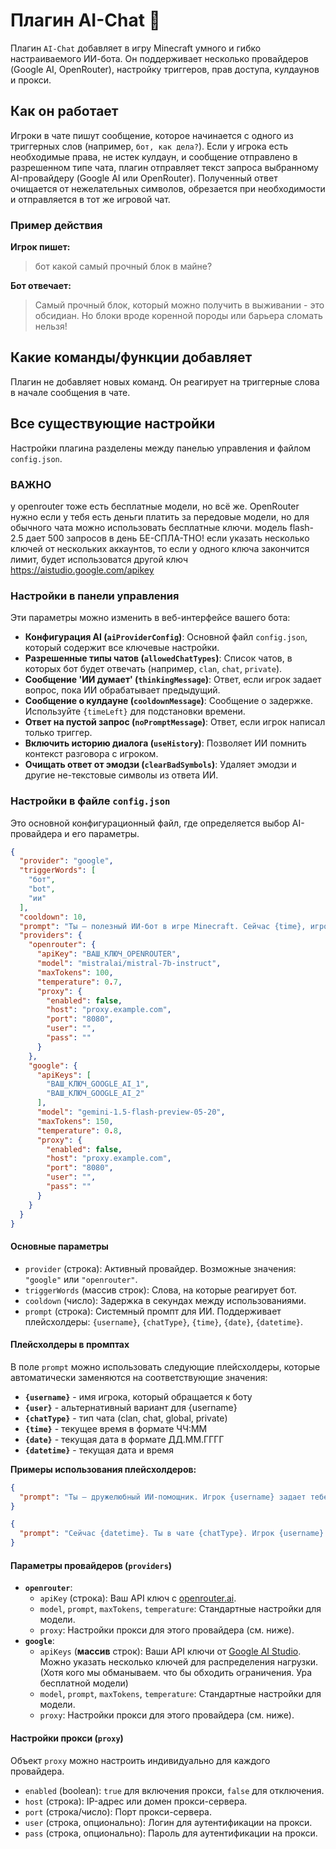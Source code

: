 # Плагин AI-Chat 🤖

Плагин `AI-Chat` добавляет в игру Minecraft умного и гибко настраиваемого ИИ-бота. Он поддерживает несколько провайдеров (Google AI, OpenRouter), настройку триггеров, прав доступа, кулдаунов и прокси.

## Как он работает

Игроки в чате пишут сообщение, которое начинается с одного из триггерных слов (например, `бот, как дела?`). Если у игрока есть необходимые права, не истек кулдаун, и сообщение отправлено в разрешенном типе чата, плагин отправляет текст запроса выбранному AI-провайдеру (Google AI или OpenRouter). Полученный ответ очищается от нежелательных символов, обрезается при необходимости и отправляется в тот же игровой чат.

### Пример действия

**Игрок пишет:**
> бот какой самый прочный блок в майне?

**Бот отвечает:**
> Самый прочный блок, который можно получить в выживании - это обсидиан. Но блоки вроде коренной породы или барьера сломать нельзя!

## Какие команды/функции добавляет

Плагин не добавляет новых команд. Он реагирует на триггерные слова в начале сообщения в чате.

## Все существующие настройки

Настройки плагина разделены между панелью управления и файлом `config.json`.

### ВАЖНО
у openrouter тоже есть бесплатные модели, но всё же. OpenRouter нужно если у тебя есть деньги платить за передовые модели, но для обычного чата можно использовать бесплатные ключи. модель flash-2.5 дает 500 запросов в день БЕ-СПЛА-ТНО! если указать несколько ключей от нескольких аккаунтов, то если у одного ключа закончится лимит, будет использоватся другой ключ
https://aistudio.google.com/apikey

### Настройки в панели управления

Эти параметры можно изменить в веб-интерфейсе вашего бота:

*   **Конфигурация AI (`aiProviderConfig`)**: Основной файл `config.json`, который содержит все ключевые настройки.
*   **Разрешенные типы чатов (`allowedChatTypes`)**: Список чатов, в которых бот будет отвечать (например, `clan`, `chat`, `private`).
*   **Сообщение 'ИИ думает' (`thinkingMessage`)**: Ответ, если игрок задает вопрос, пока ИИ обрабатывает предыдущий.
*   **Сообщение о кулдауне (`cooldownMessage`)**: Сообщение о задержке. Используйте `{timeLeft}` для подстановки времени.
*   **Ответ на пустой запрос (`noPromptMessage`)**: Ответ, если игрок написал только триггер.
*   **Включить историю диалога (`useHistory`)**: Позволяет ИИ помнить контекст разговора с игроком.
*   **Очищать ответ от эмодзи (`clearBadSymbols`)**: Удаляет эмодзи и другие не-текстовые символы из ответа ИИ.

### Настройки в файле `config.json`

Это основной конфигурационный файл, где определяется выбор AI-провайдера и его параметры.

```json
{
  "provider": "google",
  "triggerWords": [
    "бот",
    "bot",
    "ии"
  ],
  "cooldown": 10,
  "prompt": "Ты — полезный ИИ-бот в игре Minecraft. Сейчас {time}, игрок {username} обращается к тебе в чате {chatType}. Отвечай коротко и дружелюбно",
  "providers": {
    "openrouter": {
      "apiKey": "ВАШ_КЛЮЧ_OPENROUTER",
      "model": "mistralai/mistral-7b-instruct",
      "maxTokens": 100,
      "temperature": 0.7,
      "proxy": {
        "enabled": false,
        "host": "proxy.example.com",
        "port": "8080",
        "user": "",
        "pass": ""
      }
    },
    "google": {
      "apiKeys": [
        "ВАШ_КЛЮЧ_GOOGLE_AI_1",
        "ВАШ_КЛЮЧ_GOOGLE_AI_2"
      ],
      "model": "gemini-1.5-flash-preview-05-20",
      "maxTokens": 150,
      "temperature": 0.8,
      "proxy": {
        "enabled": false,
        "host": "proxy.example.com",
        "port": "8080",
        "user": "",
        "pass": ""
      }
    }
  }
}
```

#### Основные параметры

*   `provider` (строка): Активный провайдер. Возможные значения: `"google"` или `"openrouter"`.
*   `triggerWords` (массив строк): Слова, на которые реагирует бот.
*   `cooldown` (число): Задержка в секундах между использованиями.
*   `prompt` (строка): Системный промпт для ИИ. Поддерживает плейсхолдеры: `{username}`, `{chatType}`, `{time}`, `{date}`, `{datetime}`.

#### Плейсхолдеры в промптах

В поле `prompt` можно использовать следующие плейсхолдеры, которые автоматически заменяются на соответствующие значения:

*   **`{username}`** - имя игрока, который обращается к боту
*   **`{user}`** - альтернативный вариант для {username}
*   **`{chatType}`** - тип чата (clan, chat, global, private)
*   **`{time}`** - текущее время в формате ЧЧ:ММ
*   **`{date}`** - текущая дата в формате ДД.ММ.ГГГГ
*   **`{datetime}`** - текущая дата и время

**Примеры использования плейсхолдеров:**

```json
{
  "prompt": "Ты — дружелюбный ИИ-помощник. Игрок {username} задает тебе вопрос в чате {chatType}. Отвечай вежливо и по имени."
}
```

```json
{
  "prompt": "Сейчас {datetime}. Ты в чате {chatType}. Игрок {username} нуждается в помощи. Объясняй простым языком."
}
```


#### Параметры провайдеров (`providers`)

*   **`openrouter`**:
    *   `apiKey` (строка): Ваш API ключ с [openrouter.ai](https://openrouter.ai/).
    *   `model`, `prompt`, `maxTokens`, `temperature`: Стандартные настройки для модели.
    *   `proxy`: Настройки прокси для этого провайдера (см. ниже).
*   **`google`**:
    *   `apiKeys` (**массив** строк): Ваши API ключи от [Google AI Studio](https://aistudio.google.com/). Можно указать несколько ключей для распределения нагрузки. (Хотя кого мы обманываем. что бы обходить ограничения. Ура бесплатной модели)
    *   `model`, `prompt`, `maxTokens`, `temperature`: Стандартные настройки для модели.
    *   `proxy`: Настройки прокси для этого провайдера (см. ниже).

#### Настройки прокси (`proxy`)

Объект `proxy` можно настроить индивидуально для каждого провайдера.

*   `enabled` (boolean): `true` для включения прокси, `false` для отключения.
*   `host` (строка): IP-адрес или домен прокси-сервера.
*   `port` (строка/число): Порт прокси-сервера.
*   `user` (строка, опционально): Логин для аутентификации на прокси.
*   `pass` (строка, опционально): Пароль для аутентификации на прокси.